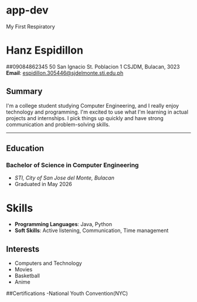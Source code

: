 # app-dev
My First Respiratory
# Hanz Espidillon
##09084862345
50 San Ignacio St. Poblacion 1 CSJDM, Bulacan, 3023
**Email**: espidillon.305446@sjdelmonte.sti.edu.ph

## Summary

I'm a college student studying Computer Engineering, and I really enjoy technology and programming. I'm excited to use what I'm learning in actual projects and internships. I pick things up quickly and have strong communication and problem-solving skills.

---

## Education

### Bachelor of Science in Computer Engineering
- *STI, City of San Jose del Monte, Bulacan*
- Graduated in May 2026

 # Skills
- **Programming Languages**: Java, Python
- **Soft Skills**: Active listening, Communication, Time management

## Interests
- Computers and Technology
- Movies
- Basketball
- Anime

##Certifications
-National Youth Convention(NYC)

